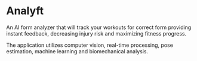 # Analyft
An AI form analyzer that will track your workouts for correct form providing instant feedback, decreasing injury risk and maximizing fitness progress. 

The application utilizes computer vision, real-time processing, pose estimation, machine learning and biomechanical analysis.
